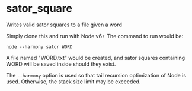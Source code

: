 # sator_square
Writes valid sator squares to a file given a word

Simply clone this and run with Node v6+
The command to run would be:
```
node --harmony sator WORD
```

A file named "WORD.txt" would be created, and sator squares containing WORD will be saved inside should they exist.

The `--harmony` option is used so that tail recursion optimization of Node is used. Otherwise, the stack size limit may be exceeded.
